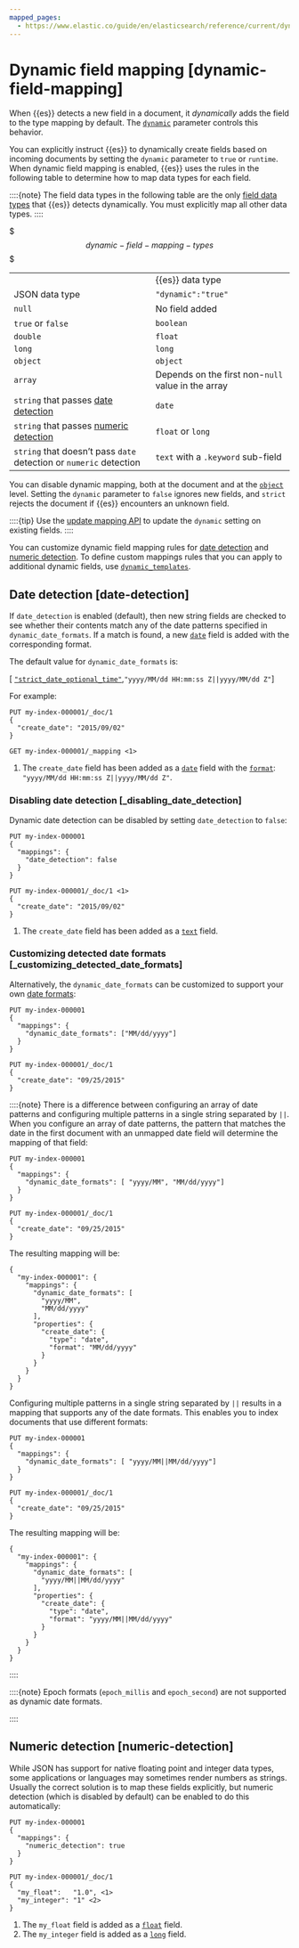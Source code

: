 ```yaml
---
mapped_pages:
  - https://www.elastic.co/guide/en/elasticsearch/reference/current/dynamic-field-mapping.html
---
```


# Dynamic field mapping [dynamic-field-mapping]

When {{es}} detects a new field in a document, it *dynamically* adds the field to the type mapping by default. The [`dynamic`](https://www.elastic.co/guide/en/elasticsearch/reference/current/dynamic.html) parameter controls this behavior.

You can explicitly instruct {{es}} to dynamically create fields based on incoming documents by setting the `dynamic` parameter to `true` or `runtime`. When dynamic field mapping is enabled, {{es}} uses the rules in the following table to determine how to map data types for each field.

::::{note} 
The field data types in the following table are the only [field data types](https://www.elastic.co/guide/en/elasticsearch/reference/current/mapping-types.html) that {{es}} detects dynamically. You must explicitly map all other data types.
::::


$$$dynamic-field-mapping-types$$$

|     |     |
| --- | --- |
|  | {{es}} data type |
| JSON data type | `"dynamic":"true"` | `"dynamic":"runtime"` |
| `null` | No field added | No field added |
| `true` or `false` | `boolean` | `boolean` |
| `double` | `float` | `double` |
| `long` | `long` | `long` |
| `object` | `object` | No field added |
| `array` | Depends on the first non-`null` value in the array | Depends on the first non-`null` value in the array |
| `string` that passes [date detection](#date-detection) | `date` | `date` |
| `string` that passes [numeric detection](#numeric-detection) | `float` or `long` | `double` or `long` |
| `string` that doesn’t pass `date` detection or `numeric` detection | `text` with a `.keyword` sub-field | `keyword` |

You can disable dynamic mapping, both at the document and at the [`object`](https://www.elastic.co/guide/en/elasticsearch/reference/current/object.html) level. Setting the `dynamic` parameter to `false` ignores new fields, and `strict` rejects the document if {{es}} encounters an unknown field.

::::{tip} 
Use the [update mapping API](https://www.elastic.co/guide/en/elasticsearch/reference/current/indices-put-mapping.html) to update the `dynamic` setting on existing fields.
::::


You can customize dynamic field mapping rules for [date detection](#date-detection) and [numeric detection](#numeric-detection). To define custom mappings rules that you can apply to additional dynamic fields, use [`dynamic_templates`](dynamic-templates.md).

## Date detection [date-detection]

If `date_detection` is enabled (default), then new string fields are checked to see whether their contents match any of the date patterns specified in `dynamic_date_formats`. If a match is found, a new [`date`](https://www.elastic.co/guide/en/elasticsearch/reference/current/date.html) field is added with the corresponding format.

The default value for `dynamic_date_formats` is:

[ [`"strict_date_optional_time"`](https://www.elastic.co/guide/en/elasticsearch/reference/current/mapping-date-format.html#strict-date-time),`"yyyy/MM/dd HH:mm:ss Z||yyyy/MM/dd Z"`]

For example:

```console
PUT my-index-000001/_doc/1
{
  "create_date": "2015/09/02"
}

GET my-index-000001/_mapping <1>
```

1. The `create_date` field has been added as a [`date`](https://www.elastic.co/guide/en/elasticsearch/reference/current/date.html) field with the [`format`](https://www.elastic.co/guide/en/elasticsearch/reference/current/mapping-date-format.html):<br> `"yyyy/MM/dd HH:mm:ss Z||yyyy/MM/dd Z"`.


### Disabling date detection [_disabling_date_detection]

Dynamic date detection can be disabled by setting `date_detection` to `false`:

```console
PUT my-index-000001
{
  "mappings": {
    "date_detection": false
  }
}

PUT my-index-000001/_doc/1 <1>
{
  "create_date": "2015/09/02"
}
```

1. The `create_date` field has been added as a [`text`](https://www.elastic.co/guide/en/elasticsearch/reference/current/text.html) field.



### Customizing detected date formats [_customizing_detected_date_formats]

Alternatively, the `dynamic_date_formats` can be customized to support your own [date formats](https://www.elastic.co/guide/en/elasticsearch/reference/current/mapping-date-format.html):

```console
PUT my-index-000001
{
  "mappings": {
    "dynamic_date_formats": ["MM/dd/yyyy"]
  }
}

PUT my-index-000001/_doc/1
{
  "create_date": "09/25/2015"
}
```

::::{note} 
There is a difference between configuring an array of date patterns and configuring multiple patterns in a single string separated by `||`. When you configure an array of date patterns, the pattern that matches the date in the first document with an unmapped date field will determine the mapping of that field:

```console
PUT my-index-000001
{
  "mappings": {
    "dynamic_date_formats": [ "yyyy/MM", "MM/dd/yyyy"]
  }
}

PUT my-index-000001/_doc/1
{
  "create_date": "09/25/2015"
}
```

The resulting mapping will be:

```console-result
{
  "my-index-000001": {
    "mappings": {
      "dynamic_date_formats": [
        "yyyy/MM",
        "MM/dd/yyyy"
      ],
      "properties": {
        "create_date": {
          "type": "date",
          "format": "MM/dd/yyyy"
        }
      }
    }
  }
}
```

Configuring multiple patterns in a single string separated by `||` results in a mapping that supports any of the date formats. This enables you to index documents that use different formats:

```console
PUT my-index-000001
{
  "mappings": {
    "dynamic_date_formats": [ "yyyy/MM||MM/dd/yyyy"]
  }
}

PUT my-index-000001/_doc/1
{
  "create_date": "09/25/2015"
}
```

The resulting mapping will be:

```console-result
{
  "my-index-000001": {
    "mappings": {
      "dynamic_date_formats": [
        "yyyy/MM||MM/dd/yyyy"
      ],
      "properties": {
        "create_date": {
          "type": "date",
          "format": "yyyy/MM||MM/dd/yyyy"
        }
      }
    }
  }
}
```

::::


::::{note} 
Epoch formats (`epoch_millis` and `epoch_second`) are not supported as dynamic date formats.

::::




## Numeric detection [numeric-detection]

While JSON has support for native floating point and integer data types, some applications or languages may sometimes render numbers as strings. Usually the correct solution is to map these fields explicitly, but numeric detection (which is disabled by default) can be enabled to do this automatically:

```console
PUT my-index-000001
{
  "mappings": {
    "numeric_detection": true
  }
}

PUT my-index-000001/_doc/1
{
  "my_float":   "1.0", <1>
  "my_integer": "1" <2>
}
```

1. The `my_float` field is added as a [`float`](https://www.elastic.co/guide/en/elasticsearch/reference/current/number.html) field.
2. The `my_integer` field is added as a [`long`](https://www.elastic.co/guide/en/elasticsearch/reference/current/number.html) field.



